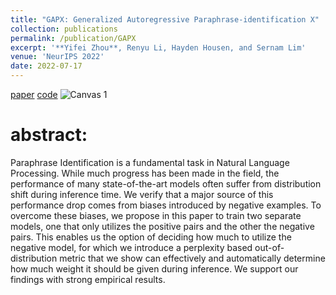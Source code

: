 ```yaml
---
title: "GAPX: Generalized Autoregressive Paraphrase-identification X"
collection: publications
permalink: /publication/GAPX
excerpt: '**Yifei Zhou**, Renyu Li, Hayden Housen, and Sernam Lim'
venue: 'NeurIPS 2022'
date: 2022-07-17
---
```

[paper](https://arxiv.org/abs/2210.01979)
[code](https://github.com/YifeiZhou02/generalized_paraphrase_identification)
![Canvas 1](https://user-images.githubusercontent.com/83000332/173618717-570f697c-2671-41aa-96da-1459fc627332.png)

# abstract:
Paraphrase Identification is a fundamental task in Natural Language Processing. While much progress has been made in the field, the performance of many state-of-the-art models often suffer from distribution shift during inference time. We verify that a major source of this performance drop comes from biases introduced by negative examples. To overcome these biases, we propose in this paper to train two separate models, one that only utilizes the positive pairs and the other the negative pairs. This enables us the option of deciding how much to utilize the negative model, for which we introduce a perplexity based out-of-distribution metric that we show can effectively and automatically determine how much weight it should be given during inference. We support our findings with strong empirical results.
